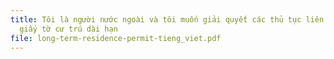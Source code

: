 ```yaml
---
title: Tôi là người nước ngoài và tôi muốn giải quyết các thủ tục liên quan đến
  giấy tờ cư trú dài hạn
file: long-term-residence-permit-tieng_viet.pdf
---
```

